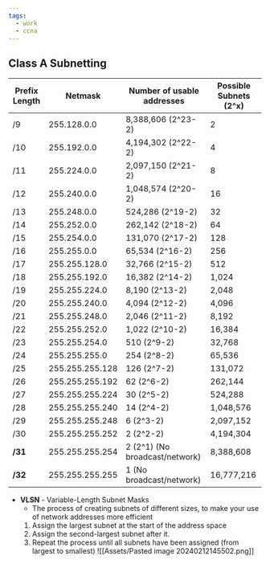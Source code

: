 ```yaml
---
tags:
  - work
  - ccna
---
```

## Class A Subnetting

| Prefix Length | Netmask         | Number of usable addresses     | Possible Subnets (2^x) |
| ------------- | --------------- | ------------------------------ | ---------------------- |
| /9            | 255.128.0.0     | 8,388,606 (2^23-2)             | 2                      |
| /10           | 255.192.0.0     | 4,194,302 (2^22-2)             | 4                      |
| /11           | 255.224.0.0     | 2,097,150 (2^21-2)             | 8                      |
| /12           | 255.240.0.0     | 1,048,574 (2^20-2)             | 16                     |
| /13           | 255.248.0.0     | 524,286 (2^19-2)               | 32                     |
| /14           | 255.252.0.0     | 262,142 (2^18-2)               | 64                     |
| /15           | 255.254.0.0     | 131,070 (2^17-2)               | 128                    |
| /16           | 255.255.0.0     | 65,534 (2^16-2)                | 256                    |
| /17           | 255.255.128.0   | 32,766 (2^15-2)                | 512                    |
| /18           | 255.255.192.0   | 16,382 (2^14-2)                | 1,024                  |
| /19           | 255.255.224.0   | 8,190 (2^13-2)                 | 2,048                  |
| /20           | 255.255.240.0   | 4,094 (2^12-2)                 | 4,096                  |
| /21           | 255.255.248.0   | 2,046 (2^11-2)                 | 8,192                  |
| /22           | 255.255.252.0   | 1,022 (2^10-2)                 | 16,384                 |
| /23           | 255.255.254.0   | 510 (2^9-2)                    | 32,768                 |
| /24           | 255.255.255.0   | 254 (2^8-2)                    | 65,536                 |
| /25           | 255.255.255.128 | 126 (2^7-2)                    | 131,072                |
| /26           | 255.255.255.192 | 62 (2^6-2)                     | 262,144                |
| /27           | 255.255.255.224 | 30 (2^5-2)                     | 524,288                |
| /28           | 255.255.255.240 | 14 (2^4-2)                     | 1,048,576              |
| /29           | 255.255.255.248 | 6 (2^3-2)                      | 2,097,152              |
| /30           | 255.255.255.252 | 2 (2^2-2)                      | 4,194,304              |
| **/31**       | 255.255.255.254 | 2 (2^1) (No broadcast/network) | 8,388,608              |
| **/32**       | 255.255.255.255 | 1 (No broadcast/network)       | 16,777,216             |

- **VLSN** - Variable-Length Subnet Masks
	- The process of creating subnets of different sizes, to make your use of network addresses more efficient
	1. Assign the largest subnet at the start of the address space
	2. Assign the second-largest subnet after it.
	3. Repeat the process until all subnets have been assigned (from largest to smallest)
![[Assets/Pasted image 20240212145502.png]]